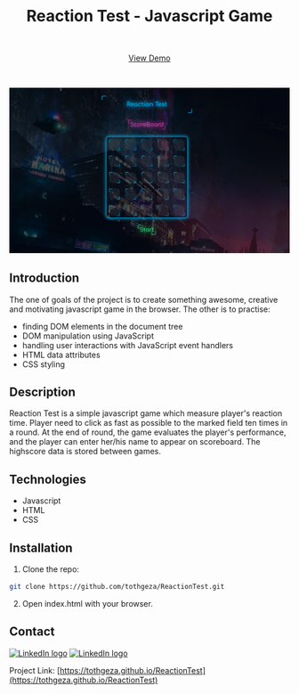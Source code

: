 
<!-- ABOUT THE PROJECT -->
<br />
<p align="center">

  <h1 align="center">Reaction Test - Javascript Game</h2>
  <br />
  <p align="center">
    <a href="https://tothgeza.github.io/ReactionTest">View Demo</a>
  </p>
  <br />
</p>

[![Reaction Test][product-screenshot]](https://example.com)

## Introduction

The one of goals of the project is to create something awesome, creative and motivating javascript game in the browser.
The other is to practise:
- finding DOM elements in the document tree
- DOM manipulation using JavaScript
- handling user interactions with JavaScript event handlers
- HTML data attributes
- CSS styling

## Description

Reaction Test is a simple javascript game which measure player's reaction time. Player need to click as fast as possible to the marked field ten times in a round. At the end of round, the game evaluates the player's performance, and the player can enter her/his name to appear on scoreboard. The highscore data is stored between games.

## Technologies

* Javascript
* HTML
* CSS

## Installation
1. Clone the repo:
```bash
git clone https://github.com/tothgeza/ReactionTest.git
```
2. Open index.html with your browser.

## Contact

[<img src="https://img.shields.io/badge/Linkedin-white?style=flat&logo=linkedin&labelColor=blue" alt="LinkedIn logo" title="LinkedIn" height="25" />](https://www.linkedin.com/in/gezatoth)
[<img src="https://img.shields.io/badge/Gmail-white?style=flat&logo=gmail&labelColor=white" alt="LinkedIn logo" title="LinkedIn" height="25" />](mailto:toth.geza.0425@gmail.com)

Project Link: [https://tothgeza.github.io/ReactionTest](https://tothgeza.github.io/ReactionTest)

[product-screenshot]: images/reactiontest.png